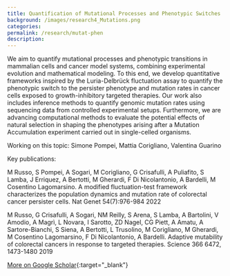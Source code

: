 ```yaml
---
title: Quantification of Mutational Processes and Phenotypic Switches
background: /images/research4_Mutations.png
categories: 
permalink: /research/mutat-phen
description:
---
```


We aim to quantify mutational processes and phenotypic transitions in mammalian cells and cancer model systems, combining experimental evolution and mathematical modeling. To this end, we develop quantitative frameworks inspired by the Luria-Delbrück fluctuation assay to quantify the phenotypic switch to the persister phenotype and mutation rates in cancer cells exposed to growth-inhibitory targeted therapies. Our work also includes inference methods to quantify genomic mutation rates using sequencing data from controlled experimental setups. Furthermore, we are advancing computational methods to evaluate the potential effects of natural selection in shaping the phenotypes arising after a Mutation Accumulation experiment carried out in single-celled organisms.

Working on this topic: Simone Pompei, Mattia Corigliano, Valentina Guarino

Key publications:

M Russo, S Pompei, A Sogari, M Corigliano, G Crisafulli, A Puliafito, S Lamba, J Erriquez, A Bertotti, M Gherardi, F Di Nicolantonio, A Bardelli, M Cosentino Lagomarsino. A modified fluctuation-test framework characterizes the population dynamics and mutation rate of colorectal cancer persister cells. Nat Genet 54(7):976-984 2022

M Russo, G Crisafulli, A Sogari, NM Reilly, S Arena, S Lamba, A Bartolini, V Amodio, A Magrì, L Novara, I Sarotto, ZD Nagel, CG Piett, A Amatu, A Sartore-Bianchi, S Siena, A Bertotti, L Trusolino, M Corigliano, M Gherardi, M Cosentino Lagomarsino, F Di Nicolantonio, A Bardelli. Adaptive mutability of colorectal cancers in response to targeted therapies. Science 366 6472, 1473-1480 2019 

[More on Google Scholar](https://scholar.google.com/citations?user=jJ0S7vUAAAAJ 'Google Scholar'){:target="_blank"}

